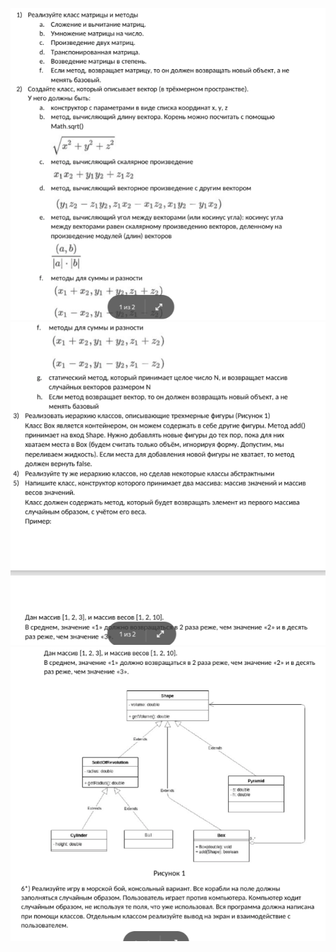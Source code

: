 ![alt text](pics_with_hw/pic1.png)
![alt text](pics_with_hw/pic2.png)
![alt text](pics_with_hw/pic3.png)

